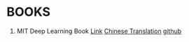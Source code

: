 # BOOKS

1. MIT Deep Learning Book [Link](http://www.deeplearningbook.org/) [Chinese Translation](https://github.com/exacity/deeplearningbook-chinese) [github](https://github.com/daviddao/deep-learning-book)
